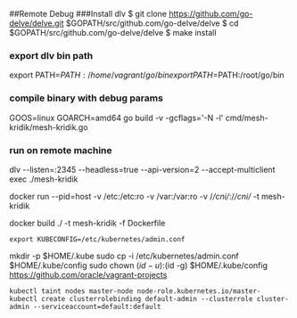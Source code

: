 ##Remote Debug
###Install dlv
$ git clone https://github.com/go-delve/delve.git $GOPATH/src/github.com/go-delve/delve
$ cd $GOPATH/src/github.com/go-delve/delve
$ make install

### export dlv bin path
export PATH=$PATH:/home/vagrant/go/bin
export PATH=$PATH:/root/go/bin

### compile binary with debug params
GOOS=linux GOARCH=amd64 go build -v -gcflags='-N -l' cmd/mesh-kridik/mesh-kridik.go

### run on remote machine

dlv --listen=:2345 --headless=true --api-version=2 --accept-multiclient exec ./mesh-kridik

docker run --pid=host -v /etc:/etc:ro -v /var:/var:ro -v /*/cni/*:/*/cni/* -t  mesh-kridik

docker build ./ -t mesh-kridik -f Dockerfile

    export KUBECONFIG=/etc/kubernetes/admin.conf
mkdir -p $HOME/.kube
 sudo cp -i /etc/kubernetes/admin.conf $HOME/.kube/config
 sudo chown $(id -u):$(id -g) $HOME/.kube/config
https://github.com/oracle/vagrant-projects

    kubectl taint nodes master-node node-role.kubernetes.io/master-
    kubectl create clusterrolebinding default-admin --clusterrole cluster-admin --serviceaccount=default:default
